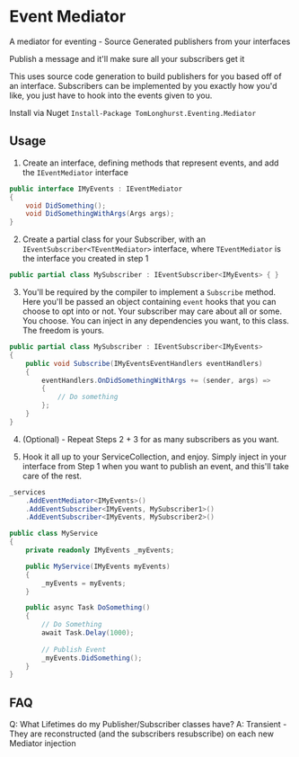 # Event Mediator

A mediator for eventing - Source Generated publishers from your interfaces 

Publish a message and it'll make sure all your subscribers get it

This uses source code generation to build publishers for you based off of an interface.
Subscribers can be implemented by you exactly how you'd like, you just have to hook into the events given to you.

Install via Nuget
`Install-Package TomLonghurst.Eventing.Mediator`

## Usage

1.  Create an interface, defining methods that represent events, and add the `IEventMediator` interface

```csharp
public interface IMyEvents : IEventMediator
{
    void DidSomething();
    void DidSomethingWithArgs(Args args);
}
```

2.  Create a partial class for your Subscriber, with an `IEventSubscriber<TEventMediator>` interface, where `TEventMediator` is the interface you created in step 1

```csharp
public partial class MySubscriber : IEventSubscriber<IMyEvents> { }
```

3.  You'll be required by the compiler to implement a `Subscribe` method. Here you'll be passed an object containing `event` hooks that you can choose to opt into or not. Your subscriber may care about all or some. You choose.
    You can inject in any dependencies you want, to this class. The freedom is yours.

```csharp
public partial class MySubscriber : IEventSubscriber<IMyEvents>
{
    public void Subscribe(IMyEventsEventHandlers eventHandlers)
    {
        eventHandlers.OnDidSomethingWithArgs += (sender, args) =>
        {
            // Do something
        };
    }
}
```

4.  (Optional) - Repeat Steps 2 + 3 for as many subscribers as you want.

5.  Hook it all up to your ServiceCollection, and enjoy. Simply inject in your interface from Step 1 when you want to publish an event, and this'll take care of the rest.

```csharp
_services
    .AddEventMediator<IMyEvents>()
    .AddEventSubscriber<IMyEvents, MySubscriber1>()
    .AddEventSubscriber<IMyEvents, MySubscriber2>()
```

```csharp
public class MyService
{
    private readonly IMyEvents _myEvents;

    public MyService(IMyEvents myEvents)
    {
        _myEvents = myEvents;
    }

    public async Task DoSomething()
    {
        // Do Something
        await Task.Delay(1000);
        
        // Publish Event
        _myEvents.DidSomething();
    }
}
```

## FAQ
Q: What Lifetimes do my Publisher/Subscriber classes have?
A: Transient - They are reconstructed (and the subscribers resubscribe) on each new Mediator injection
